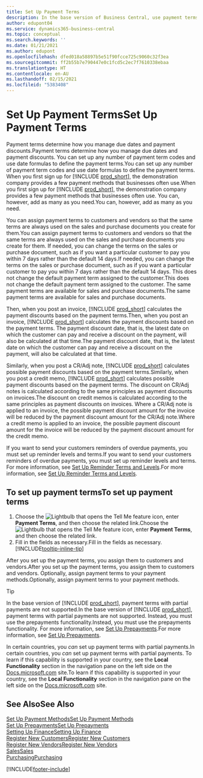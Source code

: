 ```yaml
---
title: Set Up Payment Terms
description: In the base version of Business Central, use payment terms to manage due dates and payment discounts.
author: edupont04
ms.service: dynamics365-business-central
ms.topic: conceptual
ms.search.keywords: ''
ms.date: 01/21/2021
ms.author: edupont
ms.openlocfilehash: dfed018a58897b5e51f90fcce725c9060c32f3ea
ms.sourcegitcommit: ff2b55b7e790447e0c1fcd5c2ec7f7610338ebaa
ms.translationtype: HT
ms.contentlocale: en-AU
ms.lasthandoff: 02/15/2021
ms.locfileid: "5383408"
---
```

# <a name="set-up-payment-terms"></a><span data-ttu-id="c6ad1-103">Set Up Payment Terms</span><span class="sxs-lookup"><span data-stu-id="c6ad1-103">Set Up Payment Terms</span></span>

<span data-ttu-id="c6ad1-104">Payment terms determine how you manage due dates and payment discounts.</span><span class="sxs-lookup"><span data-stu-id="c6ad1-104">Payment terms determine how you manage due dates and payment discounts.</span></span> <span data-ttu-id="c6ad1-105">You can set up any number of payment term codes and use date formulas to define the payment terms.</span><span class="sxs-lookup"><span data-stu-id="c6ad1-105">You can set up any number of payment term codes and use date formulas to define the payment terms.</span></span> <span data-ttu-id="c6ad1-106">When you first sign up for [!INCLUDE [prod_short](includes/prod_short.md)], the demonstration company provides a few payment methods that businesses often use.</span><span class="sxs-lookup"><span data-stu-id="c6ad1-106">When you first sign up for [!INCLUDE [prod_short](includes/prod_short.md)], the demonstration company provides a few payment methods that businesses often use.</span></span> <span data-ttu-id="c6ad1-107">You can, however, add as many as you need.</span><span class="sxs-lookup"><span data-stu-id="c6ad1-107">You can, however, add as many as you need.</span></span>  

<span data-ttu-id="c6ad1-108">You can assign payment terms to customers and vendors so that the same terms are always used on the sales and purchase documents you create for them.</span><span class="sxs-lookup"><span data-stu-id="c6ad1-108">You can assign payment terms to customers and vendors so that the same terms are always used on the sales and purchase documents you create for them.</span></span> <span data-ttu-id="c6ad1-109">If needed, you can change the terms on the sales or purchase document, such as if you want a particular customer to pay you within 7 days rather than the default 14 days.</span><span class="sxs-lookup"><span data-stu-id="c6ad1-109">If needed, you can change the terms on the sales or purchase document, such as if you want a particular customer to pay you within 7 days rather than the default 14 days.</span></span> <span data-ttu-id="c6ad1-110">This does not change the default payment term assigned to the customer.</span><span class="sxs-lookup"><span data-stu-id="c6ad1-110">This does not change the default payment term assigned to the customer.</span></span> <span data-ttu-id="c6ad1-111">The same payment terms are available for sales and purchase documents.</span><span class="sxs-lookup"><span data-stu-id="c6ad1-111">The same payment terms are available for sales and purchase documents.</span></span>

<span data-ttu-id="c6ad1-112">Then, when you post an invoice, [!INCLUDE [prod_short](includes/prod_short.md)] calculates the payment discounts based on the payment terms.</span><span class="sxs-lookup"><span data-stu-id="c6ad1-112">Then, when you post an invoice, [!INCLUDE [prod_short](includes/prod_short.md)] calculates the payment discounts based on the payment terms.</span></span> <span data-ttu-id="c6ad1-113">The payment discount date, that is, the latest date on which the customer can pay and receive a discount on the payment, will also be calculated at that time.</span><span class="sxs-lookup"><span data-stu-id="c6ad1-113">The payment discount date, that is, the latest date on which the customer can pay and receive a discount on the payment, will also be calculated at that time.</span></span>  

<span data-ttu-id="c6ad1-114">Similarly, when you post a CR/Adj note, [!INCLUDE [prod_short](includes/prod_short.md)] calculates possible payment discounts based on the payment terms.</span><span class="sxs-lookup"><span data-stu-id="c6ad1-114">Similarly, when you post a credit memo, [!INCLUDE [prod_short](includes/prod_short.md)] calculates possible payment discounts based on the payment terms.</span></span> <span data-ttu-id="c6ad1-115">The discount on CR/Adj notes is calculated according to the same principles as payment discounts on invoices.</span><span class="sxs-lookup"><span data-stu-id="c6ad1-115">The discount on credit memos is calculated according to the same principles as payment discounts on invoices.</span></span> <span data-ttu-id="c6ad1-116">Where a CR/Adj note is applied to an invoice, the possible payment discount amount for the invoice will be reduced by the payment discount amount for the CR/Adj note.</span><span class="sxs-lookup"><span data-stu-id="c6ad1-116">Where a credit memo is applied to an invoice, the possible payment discount amount for the invoice will be reduced by the payment discount amount for the credit memo.</span></span>  

<span data-ttu-id="c6ad1-117">If you want to send your customers reminders of overdue payments, you must set up reminder levels and terms.</span><span class="sxs-lookup"><span data-stu-id="c6ad1-117">If you want to send your customers reminders of overdue payments, you must set up reminder levels and terms.</span></span> <span data-ttu-id="c6ad1-118">For more information, see [Set Up Reminder Terms and Levels](finance-setup-reminders.md).</span><span class="sxs-lookup"><span data-stu-id="c6ad1-118">For more information, see [Set Up Reminder Terms and Levels](finance-setup-reminders.md).</span></span>  

## <a name="to-set-up-payment-terms"></a><span data-ttu-id="c6ad1-119">To set up payment terms</span><span class="sxs-lookup"><span data-stu-id="c6ad1-119">To set up payment terms</span></span>

1. <span data-ttu-id="c6ad1-120">Choose the ![Lightbulb that opens the Tell Me feature](media/ui-search/search_small.png "Tell me what you want to do") icon, enter **Payment Terms**, and then choose the related link.</span><span class="sxs-lookup"><span data-stu-id="c6ad1-120">Choose the ![Lightbulb that opens the Tell Me feature](media/ui-search/search_small.png "Tell me what you want to do") icon, enter **Payment Terms**, and then choose the related link.</span></span>  
2. <span data-ttu-id="c6ad1-121">Fill in the fields as necessary.</span><span class="sxs-lookup"><span data-stu-id="c6ad1-121">Fill in the fields as necessary.</span></span> [!INCLUDE[tooltip-inline-tip](includes/tooltip-inline-tip_md.md)]  

<span data-ttu-id="c6ad1-122">After you set up the payment terms, you assign them to customers and vendors.</span><span class="sxs-lookup"><span data-stu-id="c6ad1-122">After you set up the payment terms, you assign them to customers and vendors.</span></span> <span data-ttu-id="c6ad1-123">Optionally, assign payment terms to your payment methods.</span><span class="sxs-lookup"><span data-stu-id="c6ad1-123">Optionally, assign payment terms to your payment methods.</span></span>  

> [!TIP]
> <span data-ttu-id="c6ad1-124">In the base version of [!INCLUDE [prod_short](includes/prod_short.md)], payment terms with partial payments are not supported.</span><span class="sxs-lookup"><span data-stu-id="c6ad1-124">In the base version of [!INCLUDE [prod_short](includes/prod_short.md)], payment terms with partial payments are not supported.</span></span> <span data-ttu-id="c6ad1-125">Instead, you must use the prepayments functionality.</span><span class="sxs-lookup"><span data-stu-id="c6ad1-125">Instead, you must use the prepayments functionality.</span></span> <span data-ttu-id="c6ad1-126">For more information, see [Set Up Prepayments](finance-set-up-prepayments.md).</span><span class="sxs-lookup"><span data-stu-id="c6ad1-126">For more information, see [Set Up Prepayments](finance-set-up-prepayments.md).</span></span>
>
> <span data-ttu-id="c6ad1-127">In certain countries, you *can* set up payment terms with partial payments.</span><span class="sxs-lookup"><span data-stu-id="c6ad1-127">In certain countries, you *can* set up payment terms with partial payments.</span></span> <span data-ttu-id="c6ad1-128">To learn if this capability is supported in your country, see the **Local Functionality** section in the navigation pane on the left side on the [Docs.microsoft.com](about-localization.md) site.</span><span class="sxs-lookup"><span data-stu-id="c6ad1-128">To learn if this capability is supported in your country, see the **Local Functionality** section in the navigation pane on the left side on the [Docs.microsoft.com](about-localization.md) site.</span></span>

## <a name="see-also"></a><span data-ttu-id="c6ad1-129">See Also</span><span class="sxs-lookup"><span data-stu-id="c6ad1-129">See Also</span></span>

[<span data-ttu-id="c6ad1-130">Set Up Payment Methods</span><span class="sxs-lookup"><span data-stu-id="c6ad1-130">Set Up Payment Methods</span></span>](finance-payment-methods.md)  
[<span data-ttu-id="c6ad1-131">Set Up Prepayments</span><span class="sxs-lookup"><span data-stu-id="c6ad1-131">Set Up Prepayments</span></span>](finance-set-up-prepayments.md)  
[<span data-ttu-id="c6ad1-132">Setting Up Finance</span><span class="sxs-lookup"><span data-stu-id="c6ad1-132">Setting Up Finance</span></span>](finance-setup-finance.md)  
[<span data-ttu-id="c6ad1-133">Register New Customers</span><span class="sxs-lookup"><span data-stu-id="c6ad1-133">Register New Customers</span></span>](sales-how-register-new-customers.md)  
[<span data-ttu-id="c6ad1-134">Register New Vendors</span><span class="sxs-lookup"><span data-stu-id="c6ad1-134">Register New Vendors</span></span>](purchasing-how-register-new-vendors.md)  
[<span data-ttu-id="c6ad1-135">Sales</span><span class="sxs-lookup"><span data-stu-id="c6ad1-135">Sales</span></span>](sales-manage-sales.md)  
[<span data-ttu-id="c6ad1-136">Purchasing</span><span class="sxs-lookup"><span data-stu-id="c6ad1-136">Purchasing</span></span>](purchasing-manage-purchasing.md)  


[!INCLUDE[footer-include](includes/footer-banner.md)]